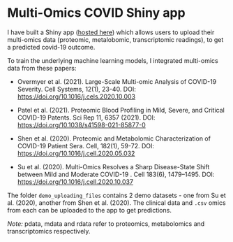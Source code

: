 # Multi-Omics COVID Shiny app

I have built a Shiny app ([hosted here](https://rwon.shinyapps.io/Multi-Omics-COVID-risk-app/)) which allows users to upload their multi-omics data (proteomic, metalobomic, transcriptomic readings), to get a predicted covid-19 outcome. 

To train the underlying machine learning models, I integrated multi-omics data from these papers:

- Overmyer et al. (2021). Large-Scale Multi-omic Analysis of COVID-19 Severity. Cell Systems, 12(1), 23-40. DOI: https://doi.org/10.1016/j.cels.2020.10.003

- Patel et al. (2021). Proteomic Blood Profiling in Mild, Severe, and Critical COVID-19 Patents. Sci Rep 11, 6357 (2021). DOI: https://doi.org/10.1038/s41598-021-85877-0

- Shen et al. (2020). Proteomic and Metabolomic Characterization of COVID-19 Patient Sera. Cell, 182(1), 59-72. DOI: https://doi.org/10.1016/j.cell.2020.05.032

- Su et al. (2020). Multi-Omics Resolves a Sharp Disease-State Shift between Mild and Moderate COVID-19 . Cell 183(6), 1479–1495. DOI: https://doi.org/10.1016/j.cell.2020.10.037



The folder `demo_uploading_files` contains 2 demo datasets - one from Su et al. (2020), another from Shen et al. (2020). The clinical data and `.csv` omics from each can be uploaded to the app to get predictions. 

*Note:* pdata, mdata and rdata refer to proteomics, metabolomics and transcriptomics respectively.

